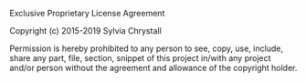 Exclusive Proprietary License Agreement

Copyright (c) 2015-2019 Sylvia Chrystall

Permission is hereby prohibited to any person to see, copy, use, include, share any part, file, section, snippet of this project in/with any project and/or person without the agreement and allowance of the copyright holder.

